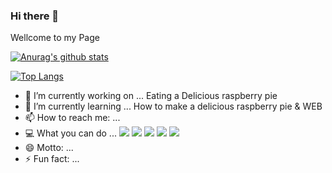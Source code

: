 ### Hi there 👋
Wellcome to my Page

[![Anurag's github stats](https://github-readme-stats.vercel.app/api?username=cjw1234567&count_private=True)](https://github.com/anuraghazra/github-readme-stats)




[![Top Langs](https://github-readme-stats.vercel.app/api/top-langs/?username=cjw1234567&&layout=compact&count_private=true&langs_count=10)](https://github.com/anuraghazra/github-readme-stats)




- 🔭 I’m currently working on ... Eating a Delicious raspberry pie
- 🌱 I’m currently learning ...  How to make a delicious raspberry pie & WEB
- 📫 How to reach me: ...
- 💻 What you can do ...  <img src="https://img.shields.io/badge/Raspberry Pi-C51A4A?style=flat-square&logo=RaspberryPi&logoColor=white"/> <img src="https://img.shields.io/badge/Python-3776AB?style=flat-square&logo=Python&logoColor=white"/> <img src="https://img.shields.io/badge/Flask-000000?style=flat-square&logo=Flask&logoColor=white"/> <img src="https://img.shields.io/badge/HTML-E34F26?style=flat-square&logo=HTML5&logoColor=white"/> <img src="https://img.shields.io/badge/CSS-1572B6?style=flat-square&logo=CSS3&logoColor=white"/>  
- 😄 Motto: ...
- ⚡ Fun fact: ...


